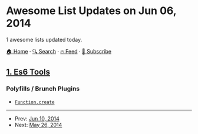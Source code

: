 # Awesome List Updates on Jun 06, 2014

1 awesome lists updated today.

[🏠 Home](/README.md) · [🔍 Search](https://www.trackawesomelist.com/search/) · [🔥 Feed](https://www.trackawesomelist.com/rss.xml) · [📮 Subscribe](https://trackawesomelist.us17.list-manage.com/subscribe?u=d2f0117aa829c83a63ec63c2f&id=36a103854c)



## [1. Es6 Tools](/content/addyosmani/es6-tools/README.md)

### Polyfills / Brunch Plugins

*   [`Function.create`](https://github.com/walling/Function.create.js)

---

- Prev: [Jun 10, 2014](/content/2014/06/10/README.md)
- Next: [May 26, 2014](/content/2014/05/26/README.md)